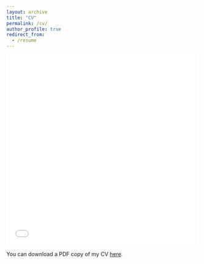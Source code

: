 ```yaml
---
layout: archive
title: "CV"
permalink: /cv/
author_profile: true
redirect_from:
  - /resume
---
```


<iframe src="/files/pdf/paolo_difrancesco_cv.pdf" width="100%" height="500" frameborder="no" border="0" marginwidth="0" marginheight="0"></iframe>

You can download a PDF copy of my CV [here](/files/pdf/paolo_difrancesco_cv.pdf).
